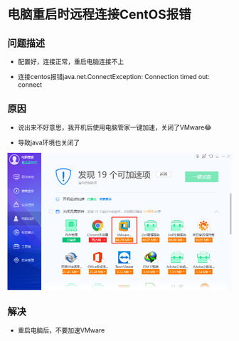 # 电脑重启时远程连接CentOS报错





## 问题描述

- 配置好，连接正常，重启电脑连接不上

- 连接centos报错java.net.ConnectException: Connection timed out: connect



## 原因

- 说出来不好意思，我开机后使用电脑管家一键加速，关闭了VMware😂

- 导致java环境也关闭了

![](IMG/微信截图_20210118152337.png)



## 解决

- 重启电脑后，不要加速VMware